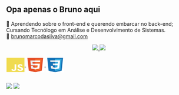 ## Opa apenas o Bruno aqui

🌱 Aprendendo sobre o front-end e querendo embarcar no back-end; Cursando Tecnólogo em Análise e Desenvolvimento de Sistemas.<br>
📩 brunomarcodasilva@gmail.com

<div align="center">
  <a href="https://github.com/BrunoTZNR">
  <img height="150em" src="https://github-readme-stats.vercel.app/api?username=BrunoTZNR&show_icons=true&theme=onedark&include_all_commits=true&count_private=true"/>
  <img height="150em" src="https://github-readme-stats.vercel.app/api/top-langs/?username=BrunoTZNR&layout=compact&langs_count=7&theme=onedark"/>
</div>
  
<div style="display: inline_block"><br>
  <img align="center" alt="Bruno-Js" height="40" width="50" src="https://raw.githubusercontent.com/devicons/devicon/master/icons/javascript/javascript-plain.svg">
  <img align="center" alt="Bruno-HTML" height="40" width="50" src="https://raw.githubusercontent.com/devicons/devicon/master/icons/html5/html5-original.svg">
  <img align="center" alt="Bruno-CSS" height="40" width="50" src="https://raw.githubusercontent.com/devicons/devicon/master/icons/css3/css3-original.svg">
</div>
  
##
  
<div>
  <a href="https://www.twitch.tv/brunotznr" target="_blank"><img src="https://img.shields.io/badge/Twitch-9146FF?style=for-the-badge&logo=twitch&logoColor=white" target="_blank"></a>
  <a href="https://instagram.com/brunow.psd" target="_blank"><img src="https://img.shields.io/badge/-Instagram-%23E4405F?style=for-the-badge&logo=instagram&logoColor=white" target="_blank"></a>
</div>
